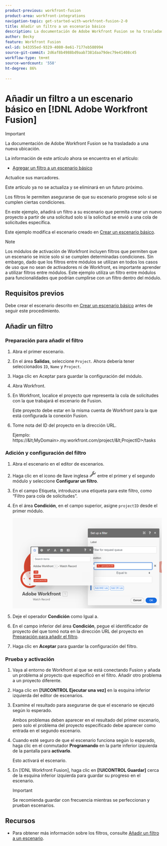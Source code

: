 ```yaml
---
product-previous: workfront-fusion
product-area: workfront-integrations
navigation-topic: get-started-with-workfront-fusion-2-0
title: Añadir un filtro a un escenario básico
description: La documentación de Adobe Workfront Fusion se ha trasladado a una nueva ubicación. Este artículo ha quedado obsoleto, pero contiene un vínculo al nuevo artículo que cubre esta funcionalidad.
author: Becky
feature: Workfront Fusion
exl-id: b43355ed-9329-4080-8e61-7177eb580994
source-git-commit: 2d6af8b4988bd9aab7381daa79dec79e41408c45
workflow-type: tm+mt
source-wordcount: '558'
ht-degree: 86%

---
```


# Añadir un filtro a un escenario básico en [!DNL Adobe Workfront Fusion]

>[!IMPORTANT]
>
>La documentación de Adobe Workfront Fusion se ha trasladado a una nueva ubicación.
>
>La información de este artículo ahora se encuentra en el artículo:
>
>* [Agregar un filtro a un escenario básico](https://experienceleague.adobe.com/docs/workfront-fusion/using/build-practice-scenarios/add-filter-basic-scenario.html)
>
>Actualice sus marcadores.
>
>Este artículo ya no se actualiza y se eliminará en un futuro próximo.

Los filtros le permiten asegurarse de que su escenario progrese solo si se cumplen ciertas condiciones.

En este ejemplo, añadirá un filtro a su escenario que permita crear un nuevo proyecto a partir de una solicitud solo si la solicitud se envió a una cola de solicitudes específica.

Este ejemplo modifica el escenario creado en [Crear un escenario básico](/help/quicksilver/workfront-fusion/get-started/build-practice-scenarios/create-simple-scenario.md).

>[!NOTE]
>
>Los módulos de activación de Workfront incluyen filtros que permiten que un escenario se inicie solo si se cumplen determinadas condiciones. Sin embargo, dado que los filtros entre módulos se utilizan en todos los casos de uso que no sean de activadores ni de Workfront, es importante aprender a utilizar filtros entre módulos. Este ejemplo utiliza un filtro entre módulos para funcionalidades que podrían cumplirse con un filtro dentro del módulo.

## Requisitos previos

Debe crear el escenario descrito en [Crear un escenario básico](/help/quicksilver/workfront-fusion/get-started/build-practice-scenarios/create-simple-scenario.md) antes de seguir este procedimiento.

## Añadir un filtro

### Preparación para añadir el filtro

1. Abra el primer escenario.
1. En el área **Salidas**, seleccione `Project`.
Ahora debería tener seleccionados `ID`, `Name` y `Project`.
1. Haga clic en Aceptar para guardar la configuración del módulo.
1. Abra Workfront.
1. En Workfront, localice el proyecto que representa la cola de solicitudes con la que trabajará el escenario de Fusion.

   Este proyecto debe estar en la misma cuenta de Workfront para la que está configurada la conexión Fusion.

1. Tome nota del ID del proyecto en la dirección URL.

   Ejemplo: https://\&lt;MyDomain\>.my.workfront.com/project/\&lt;ProjectID\>/tasks

### Adición y configuración del filtro

1. Abra el escenario en el editor de escenarios.
1. Haga clic en el icono de llave inglesa ![icono de llave inglesa](assets/wrench-icon.png) entre el primer y el segundo módulo y seleccione **Configurar un filtro**.
1. En el campo Etiqueta, introduzca una etiqueta para este filtro, como “Filtro para cola de solicitudes”.
1. En el área **Condición**, en el campo superior, asigne `projectID` desde el primer módulo.

   ![Asignar ID de proyecto](assets/map-proj-id.png)
1. Deje el operador **Condición** como Igual a.
1. En el campo inferior del área **Condición**, pegue el identificador de proyecto del que tomó nota en la dirección URL del proyecto en [Preparación para añadir el filtro](#prepare-to-add-the-filter).
1. Haga clic en **Aceptar** para guardar la configuración del filtro.

### Prueba y activación

1. Vaya al entorno de Workfront al que se está conectando Fusion y añada un problema al proyecto que especificó en el filtro. Añadir otro problema a un proyecto diferente.
1. Haga clic en **[!UICONTROL Ejecutar una vez]** en la esquina inferior izquierda del editor de escenarios.
1. Examine el resultado para asegurarse de que el escenario se ejecutó según lo esperado.

   Ambos problemas deben aparecer en el resultado del primer escenario, pero solo el problema del proyecto especificado debe aparecer como entrada en el segundo escenario.
1. Cuando esté seguro de que el escenario funciona según lo esperado, haga clic en el conmutador **Programando** en la parte inferior izquierda de la pantalla para **activarlo**.

   Esto activará el escenario.
1. En [!DNL Workfront Fusion], haga clic en **[!UICONTROL Guardar]** cerca de la esquina inferior izquierda para guardar su progreso en el escenario.

   >[!IMPORTANT]
   >
   >Se recomienda guardar con frecuencia mientras se perfeccionan y prueban escenarios.

## Recursos

* Para obtener más información sobre los filtros, consulte [Añadir un filtro a un escenario](/help/quicksilver/workfront-fusion/scenarios/add-a-filter-to-a-scenario.md).
